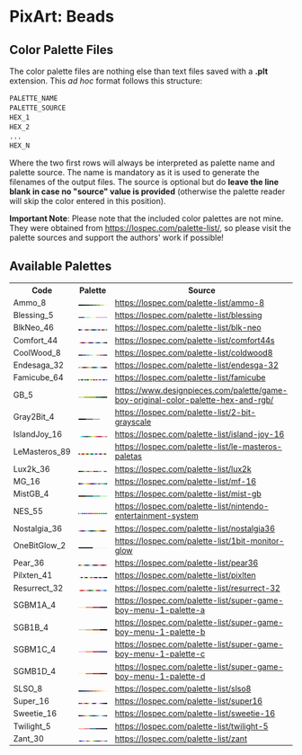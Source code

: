 # PixArt: Beads

## Color Palette Files

The color palette files are nothing else than text files saved with a **.plt** extension. This *ad hoc* format follows this structure:

```bash
PALETTE_NAME
PALETTE_SOURCE
HEX_1
HEX_2
...
HEX_N
```

Where the two first rows will always be interpreted as palette name and palette source. The name is mandatory as it is used to generate the filenames of the output files. The source is optional but do **leave the line blank in case no "source" value is provided** (otherwise the palette reader will skip the color entered in this position).

**Important Note**: Please note that the included color palettes are not mine. They were obtained from https://lospec.com/palette-list/, so please visit the palette sources and support the authors' work if possible!

## Available Palettes

<table>
    <tr><th>Code</th><th>Palette</th><th>Source</th></tr>
    <!--Table Begins-->
    <tr><td>Ammo_8</td><td><img src='./Ammo_8.png'></td><td><a href=https://lospec.com/palette-list/ammo-8>https://lospec.com/palette-list/ammo-8</a></td></tr>
    <tr><td>Blessing_5</td><td><img src='./Blessing_5.png'></td><td><a href=https://lospec.com/palette-list/blessing>https://lospec.com/palette-list/blessing</a></td></tr>
    <tr><td>BlkNeo_46</td><td><img src='./BlkNeo_46.png'></td><td><a href=https://lospec.com/palette-list/blk-neo>https://lospec.com/palette-list/blk-neo</a></td></tr>
    <tr><td>Comfort_44</td><td><img src='./Comfort44S_44.png'></td><td><a href=https://lospec.com/palette-list/comfort44s>https://lospec.com/palette-list/comfort44s</a></td></tr>
    <tr><td>CoolWood_8</td><td><img src='./CoolWood_8.png'></td><td><a href=https://lospec.com/palette-list/coldwood8>https://lospec.com/palette-list/coldwood8</a></td></tr>
    <tr><td>Endesaga_32</td><td><img src='./Endesaga_32.png'></td><td><a href=https://lospec.com/palette-list/endesga-32>https://lospec.com/palette-list/endesga-32</a></td></tr>
    <tr><td>Famicube_64</td><td><img src='./Famicube_64.png'></td><td><a href=https://lospec.com/palette-list/famicube>https://lospec.com/palette-list/famicube</a></td></tr>
    <tr><td>GB_5</td><td><img src='./GB_5.png'></td><td><a href=https://www.designpieces.com/palette/game-boy-original-color-palette-hex-and-rgb/>https://www.designpieces.com/palette/game-boy-original-color-palette-hex-and-rgb/</a></td></tr>
    <tr><td>Gray2Bit_4</td><td><img src='./Gray2Bit_4.png'></td><td><a href=https://lospec.com/palette-list/2-bit-grayscale>https://lospec.com/palette-list/2-bit-grayscale</a></td></tr>
    <tr><td>IslandJoy_16</td><td><img src='./IslandJoy_16.png'></td><td><a href=https://lospec.com/palette-list/island-joy-16>https://lospec.com/palette-list/island-joy-16</a></td></tr>
    <tr><td>LeMasteros_89</td><td><img src='./LeMasteros_89.png'></td><td><a href=https://lospec.com/palette-list/le-masteros-paletas>https://lospec.com/palette-list/le-masteros-paletas</a></td></tr>
    <tr><td>Lux2k_36</td><td><img src='./Lux2k_36.png'></td><td><a href=https://lospec.com/palette-list/lux2k>https://lospec.com/palette-list/lux2k</a></td></tr>
    <tr><td>MG_16</td><td><img src='./MF_16.png'></td><td><a href=https://lospec.com/palette-list/mf-16>https://lospec.com/palette-list/mf-16</a></td></tr>
    <tr><td>MistGB_4</td><td><img src='./Mist_GB.png'></td><td><a href=https://lospec.com/palette-list/mist-gb>https://lospec.com/palette-list/mist-gb</a></td></tr>
    <tr><td>NES_55</td><td><img src='./NES.png'></td><td><a href=https://lospec.com/palette-list/nintendo-entertainment-system>https://lospec.com/palette-list/nintendo-entertainment-system</a></td></tr>
    <tr><td>Nostalgia_36</td><td><img src='./Nostalgia_36.png'></td><td><a href=https://lospec.com/palette-list/nostalgia36>https://lospec.com/palette-list/nostalgia36</a></td></tr>
    <tr><td>OneBitGlow_2</td><td><img src='./OneBitGlow_2.png'></td><td><a href=https://lospec.com/palette-list/1bit-monitor-glow>https://lospec.com/palette-list/1bit-monitor-glow</a></td></tr>
    <tr><td>Pear_36</td><td><img src='./Pear_36.png'></td><td><a href=https://lospec.com/palette-list/pear36>https://lospec.com/palette-list/pear36</a></td></tr>
    <tr><td>Pilxten_41</td><td><img src='./Pilxten_41.png'></td><td><a href=https://lospec.com/palette-list/pixlten>https://lospec.com/palette-list/pixlten</a></td></tr>
    <tr><td>Resurrect_32</td><td><img src='./Resurrect_32.png'></td><td><a href=https://lospec.com/palette-list/resurrect-32>https://lospec.com/palette-list/resurrect-32</a></td></tr>
    <tr><td>SGBM1A_4</td><td><img src='./SGBM1A_4.png'></td><td><a href=https://lospec.com/palette-list/super-game-boy-menu-1-palette-a>https://lospec.com/palette-list/super-game-boy-menu-1-palette-a</a></td></tr>
    <tr><td>SGB1B_4</td><td><img src='./SGBM1B_4.png'></td><td><a href=https://lospec.com/palette-list/super-game-boy-menu-1-palette-b>https://lospec.com/palette-list/super-game-boy-menu-1-palette-b</a></td></tr>
    <tr><td>SGBM1C_4</td><td><img src='./SGBM1C_4.png'></td><td><a href=https://lospec.com/palette-list/super-game-boy-menu-1-palette-c>https://lospec.com/palette-list/super-game-boy-menu-1-palette-c</a></td></tr>
    <tr><td>SGMB1D_4</td><td><img src='./SGMB1D_4.png'></td><td><a href=https://lospec.com/palette-list/super-game-boy-menu-1-palette-d>https://lospec.com/palette-list/super-game-boy-menu-1-palette-d</a></td></tr>
    <tr><td>SLSO_8</td><td><img src='./SLSO_8.png'></td><td><a href=https://lospec.com/palette-list/slso8>https://lospec.com/palette-list/slso8</a></td></tr>
    <tr><td>Super_16</td><td><img src='./Super_16.png'></td><td><a href=https://lospec.com/palette-list/super16>https://lospec.com/palette-list/super16</a></td></tr>
    <tr><td>Sweetie_16</td><td><img src='./Sweetie_16.png'></td><td><a href=https://lospec.com/palette-list/sweetie-16>https://lospec.com/palette-list/sweetie-16</a></td></tr>
    <tr><td>Twilight_5</td><td><img src='./Twilight_5.png'></td><td><a href=https://lospec.com/palette-list/twilight-5>https://lospec.com/palette-list/twilight-5</a></td></tr>
    <tr><td>Zant_30</td><td><img src='./Zant_30.png'></td><td><a href=https://lospec.com/palette-list/zant>https://lospec.com/palette-list/zant</a></td></tr>
</table> 
